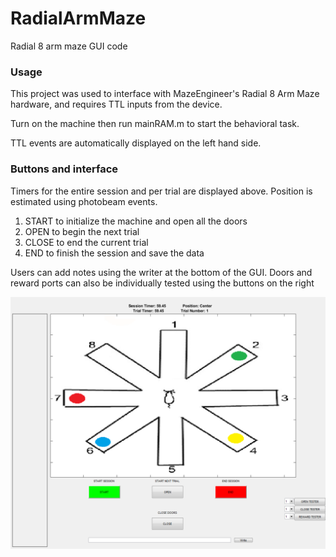 # RadialArmMaze
Radial 8 arm maze GUI code

### Usage

This project was used to interface with MazeEngineer's Radial 8 Arm Maze hardware, and requires TTL inputs from the device. 

Turn on the machine then run mainRAM.m to start the behavioral task.

TTL events are automatically displayed on the left hand side. 


### Buttons and interface

Timers for the entire session and per trial are displayed above. Position is estimated using photobeam events.

1) START to initialize the machine and open all the doors
2) OPEN to begin the next trial
3) CLOSE to end the current trial
4) END to finish the session and save the data

Users can add notes using the writer at the bottom of the GUI. 
Doors and reward ports can also be individually tested using the buttons on the right


![RAMGUI](https://github.com/dsiu1/RadialArmMaze/blob/master/RAMGUI.PNG)
